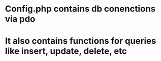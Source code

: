# Config.php contains db conenctions via pdo
# It also contains functions for queries like insert, update, delete, etc


